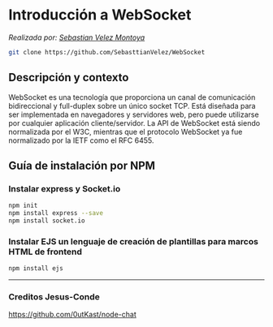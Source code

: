 # Introducción a WebSocket

*Realizada por: [Sebastian Velez Montoya](https://github.com/sebasttianvelez)*


```bash
git clone https://github.com/SebasttianVelez/WebSocket
```

## Descripción y contexto

WebSocket es una tecnología que proporciona un canal de comunicación bidireccional y full-duplex sobre un único socket TCP. Está diseñada para ser implementada en navegadores y servidores web, pero puede utilizarse por cualquier aplicación cliente/servidor. La API de WebSocket está siendo normalizada por el W3C, mientras que el protocolo WebSocket ya fue normalizado por la IETF como el RFC 6455.

## Guía de instalación por NPM


### Instalar express y Socket.io

```bash
npm init
npm install express --save
npm install socket.io
```

### Instalar EJS un lenguaje de creación de plantillas para marcos HTML de frontend

```bash
npm install ejs
```

*********************************************************

### Creditos Jesus-Conde

https://github.com/0utKast/node-chat
